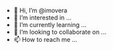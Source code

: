 - 👋 Hi, I’m @imovera
- 👀 I’m interested in ...
- 🌱 I’m currently learning ...
- 💞️ I’m looking to collaborate on ...
- 📫 How to reach me ...

<!---
imovera/imovera is a ✨ special ✨ repository because its `README.md` (this file) appears on your GitHub profile.
You can click the Preview link to take a look at your changes.
--->

